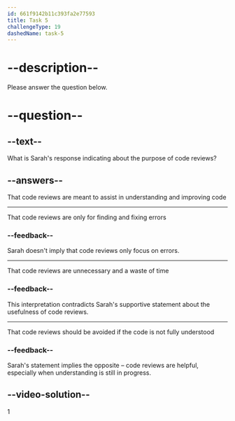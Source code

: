 ```yaml
---
id: 661f9142b11c393fa2e77593
title: Task 5
challengeType: 19
dashedName: task-5
---
```


<!--
AUDIO REFERENCE:
Sarah: No worries. That's what code reviews are for.
-->

# --description--

Please answer the question below.

# --question--

## --text--

What is Sarah's response indicating about the purpose of code reviews?

## --answers--

That code reviews are meant to assist in understanding and improving code

---

That code reviews are only for finding and fixing errors

### --feedback--

Sarah doesn't imply that code reviews only focus on errors.

---

That code reviews are unnecessary and a waste of time

### --feedback--

This interpretation contradicts Sarah's supportive statement about the usefulness of code reviews.

---

That code reviews should be avoided if the code is not fully understood

### --feedback--

Sarah's statement implies the opposite – code reviews are helpful, especially when understanding is still in progress.

## --video-solution--

1

